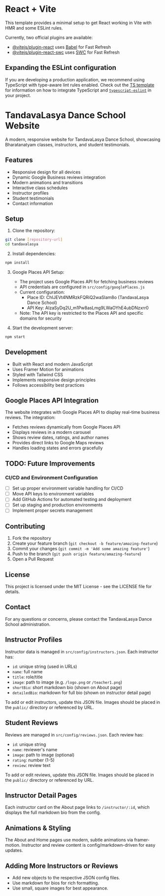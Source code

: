# React + Vite

This template provides a minimal setup to get React working in Vite with HMR and some ESLint rules.

Currently, two official plugins are available:

- [@vitejs/plugin-react](https://github.com/vitejs/vite-plugin-react/blob/main/packages/plugin-react) uses [Babel](https://babeljs.io/) for Fast Refresh
- [@vitejs/plugin-react-swc](https://github.com/vitejs/vite-plugin-react/blob/main/packages/plugin-react-swc) uses [SWC](https://swc.rs/) for Fast Refresh

## Expanding the ESLint configuration

If you are developing a production application, we recommend using TypeScript with type-aware lint rules enabled. Check out the [TS template](https://github.com/vitejs/vite/tree/main/packages/create-vite/template-react-ts) for information on how to integrate TypeScript and [`typescript-eslint`](https://typescript-eslint.io) in your project.

# TandavaLasya Dance School Website

A modern, responsive website for TandavaLasya Dance School, showcasing Bharatanatyam classes, instructors, and student testimonials.

## Features

- Responsive design for all devices
- Dynamic Google Business reviews integration
- Modern animations and transitions
- Interactive class schedules
- Instructor profiles
- Student testimonials
- Contact information

## Setup

1. Clone the repository:
```bash
git clone [repository-url]
cd tandavalasya
```

2. Install dependencies:
```bash
npm install
```

3. Google Places API Setup:
   - The project uses Google Places API for fetching business reviews
   - API credentials are configured in `src/config/googlePlaces.js`
   - Current configuration:
     - Place ID: ChIJEVt4NMRzkFQRiQ2waSlam8o (TandavaLasya Dance School)
     - API Key: AIzaSyDq2U_m1Pw8asLmg9LWaOYhE4ubDNzxrr0
   - Note: The API key is restricted to the Places API and specific domains for security

4. Start the development server:
```bash
npm start
```

## Development

- Built with React and modern JavaScript
- Uses Framer Motion for animations
- Styled with Tailwind CSS
- Implements responsive design principles
- Follows accessibility best practices

## Google Places API Integration

The website integrates with Google Places API to display real-time business reviews. The integration:

- Fetches reviews dynamically from Google Places API
- Displays reviews in a modern carousel
- Shows review dates, ratings, and author names
- Provides direct links to Google Maps reviews
- Handles loading states and errors gracefully

## TODO: Future Improvements

### CI/CD and Environment Configuration
- [ ] Set up proper environment variable handling for CI/CD
- [ ] Move API keys to environment variables
- [ ] Add GitHub Actions for automated testing and deployment
- [ ] Set up staging and production environments
- [ ] Implement proper secrets management

## Contributing

1. Fork the repository
2. Create your feature branch (`git checkout -b feature/amazing-feature`)
3. Commit your changes (`git commit -m 'Add some amazing feature'`)
4. Push to the branch (`git push origin feature/amazing-feature`)
5. Open a Pull Request

## License

This project is licensed under the MIT License - see the LICENSE file for details.

## Contact

For any questions or concerns, please contact the TandavaLasya Dance School administration.

## Instructor Profiles

Instructor data is managed in `src/config/instructors.json`. Each instructor has:
- `id`: unique string (used in URLs)
- `name`: full name
- `title`: role/title
- `image`: path to image (e.g. `/logo.png` or `/teacher1.png`)
- `shortBio`: short markdown bio (shown on About page)
- `detailedBio`: markdown for full bio (shown on instructor detail page)

To add or edit instructors, update this JSON file. Images should be placed in the `public/` directory or referenced by URL.

## Student Reviews

Reviews are managed in `src/config/reviews.json`. Each review has:
- `id`: unique string
- `name`: reviewer's name
- `image`: path to image (optional)
- `rating`: number (1-5)
- `review`: review text

To add or edit reviews, update this JSON file. Images should be placed in the `public/` directory or referenced by URL.

## Instructor Detail Pages

Each instructor card on the About page links to `/instructor/:id`, which displays the full markdown bio from the config.

## Animations & Styling

The About and Home pages use modern, subtle animations via framer-motion. Instructor and review content is config/markdown-driven for easy updates.

## Adding More Instructors or Reviews
- Add new objects to the respective JSON config files.
- Use markdown for bios for rich formatting.
- Use small, square images for best appearance.
